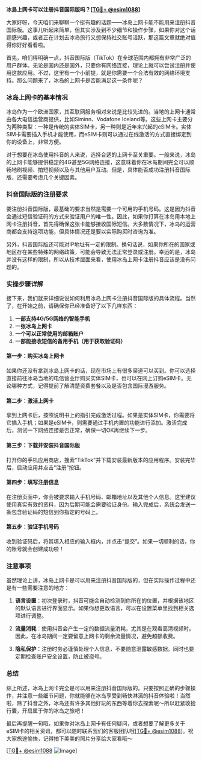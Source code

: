 **冰島上网卡可以注册抖音国际版吗？[[TG💪+ @esim1088](https://t.me/s/esim1088)]**

大家好呀，今天咱们来聊聊一个挺有趣的话题——冰岛上网卡能不能用来注册抖音国际版。这事儿听起来简单，但其实涉及到不少细节和操作步骤，如果你对这个话题感兴趣，或者正在计划去冰岛旅行又想保持社交账号活跃，那这篇文章就绝对值得你好好看看啦。

首先，咱们得明确一点，抖音国际版（TikTok）在全球范围内都拥有非常广泛的用户群体。无论是国内还是国外，只要你有网络连接，理论上就可以尝试注册并使用这款应用。不过，这里有一个小前提，就是你需要一个合法有效的网络环境支持。那么问题来了，冰岛的上网卡是否能满足这一条件呢？

### 冰岛上网卡的基本情况

冰岛作为一个欧洲国家，其互联网服务相对来说是比较先进的。当地的上网卡通常由各大电信运营商提供，比如Siminn、Vodafone Iceland等。这些上网卡主要分为两种类型：一种是传统的实体SIM卡，另一种则是近年来兴起的eSIM卡。实体SIM卡需要插入手机才能使用，而eSIM卡则可以通过在线激活的方式直接绑定到你的设备上，非常方便。

对于想要在冰岛使用抖音的人来说，选择合适的上网卡至关重要。一般来说，冰岛的上网卡能够提供稳定的4G甚至5G网络连接，这意味着你在冰岛期间完全可以顺畅地刷视频、拍短视频以及与其他用户互动。但是，具体能否成功注册抖音国际版，还需要考虑几个关键因素。

### 抖音国际版的注册要求

要注册抖音国际版，最基础的要求当然是需要一个可用的手机号码。这是因为抖音会通过短信验证码的方式来验证用户的唯一性。因此，如果你打算在冰岛用本地上网卡注册抖音，首先得确保这张卡能够接收国际短信。大多数情况下，冰岛的运营商都会支持这项功能，但具体情况还是要以实际购买时咨询为准。

另外，抖音国际版还可能对IP地址有一定的限制。换句话说，如果你所在的国家或地区存在某些特殊的网络政策，可能会导致无法正常登录或注册。幸运的是，冰岛并没有这样的限制，所以从技术层面来看，使用冰岛上网卡注册抖音应该是没有问题的。

### 实操步骤详解

接下来，我们就来详细说说如何利用冰岛上网卡注册抖音国际版的具体流程。当然了，在开始之前，请确保你已经准备好了以下几样东西：

1. **一部支持4G/5G网络的智能手机**
2. **一张冰岛上网卡**
3. **一个可以正常使用的邮箱账户**
4. **一部能接收短信的备用手机（用于获取验证码）**

#### 第一步：购买冰岛上网卡

如果你还没有拿到冰岛上网卡的话，现在市场上有很多渠道可以买到。你可以选择直接前往冰岛当地的电信营业厅购买实体SIM卡，也可以在网上订购eSIM卡。无论哪种方式，记得提前了解清楚资费套餐以及是否包含国际漫游服务。

#### 第二步：激活上网卡

拿到上网卡后，按照说明书上的指引完成激活过程。如果是实体SIM卡，你需要将它插入手机；如果是eSIM卡，则需要通过手机内置的功能进行添加。激活完成后，测试一下网络连接是否正常，确保一切OK再继续下一步。

#### 第三步：下载并安装抖音国际版

打开你的手机应用商店，搜索“TikTok”并下载安装最新版本的应用程序。安装完毕后，启动应用并点击“注册”按钮。

#### 第四步：填写注册信息

在注册页面中，你会被要求输入手机号码、邮箱地址以及其他个人信息。这里建议使用真实有效的资料，因为后期可能会需要验证身份。输入完成后，系统会发送一条包含验证码的短信到你指定的号码上。

#### 第五步：验证手机号码

收到验证码后，将其填入相应的输入框内，并点击“提交”。如果一切顺利的话，你的账号就会创建成功啦！

### 注意事项

虽然理论上讲，冰岛上网卡是可以用来注册抖音国际版的，但在实际操作过程中还是有一些需要注意的地方：

1. **语言设置**：初次登录时，抖音可能会自动检测到你所在的位置，并根据该地区的默认语言进行界面显示。如果你想更改语言，可以在设置菜单里找到相关选项进行调整。
   
2. **流量消耗**：使用抖音会产生一定的数据流量消耗，尤其是在观看高清视频时。因此，在冰岛期间一定要留意上网卡的剩余流量情况，避免超额收费。
   
3. **隐私保护**：注册时务必谨慎处理个人信息，不要随意泄露敏感数据。同时也要定期检查账户安全设置，防止被盗号。

### 总结

综上所述，冰岛上网卡完全是可以用来注册抖音国际版的。只要按照正确的步骤操作，并注意一些细节问题，你就能够在冰岛享受到畅快淋漓的抖音体验啦！当然啦，除了抖音之外，冰岛还有许多其他好玩的东西等着你去探索呢～所以赶紧收拾行囊，开启属于你的冰岛之旅吧！

最后再提醒一句哦，如果你对冰岛上网卡有任何疑问，或者想要了解更多关于eSIM卡的相关资讯，都可以随时联系我们的客服团队哦[[TG💪+ @esim1088](https://t.me/s/esim1088)]。祝大家旅途愉快，记得拍下美美的照片分享给大家看哦～

[[TG💪+ @esim1088](https://t.me/s/esim1088) ![Image](https://i.postimg.cc/4NQfJmqS/Snipaste-2025-05-13-00-14-12.png)]